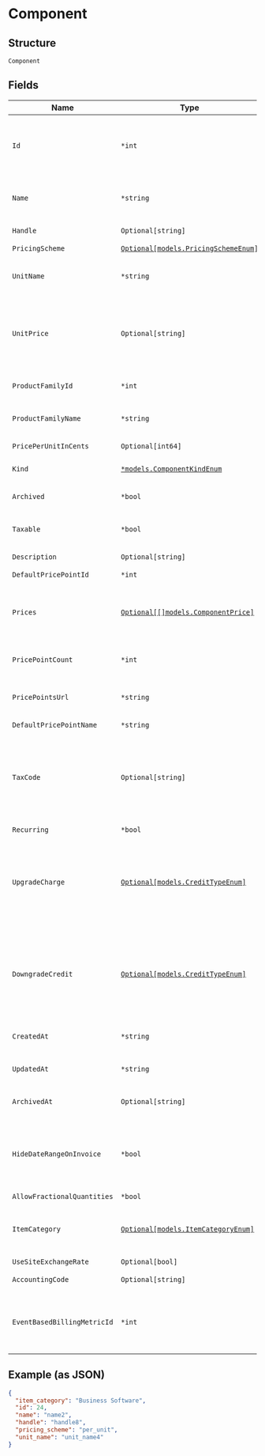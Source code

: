 
# Component

## Structure

`Component`

## Fields

| Name | Type | Tags | Description |
|  --- | --- | --- | --- |
| `Id` | `*int` | Optional | The unique ID assigned to the component by Chargify. This ID can be used to fetch the component from the API. |
| `Name` | `*string` | Optional | The name of the Component, suitable for display on statements. i.e. Text Messages. |
| `Handle` | `Optional[string]` | Optional | The component API handle |
| `PricingScheme` | [`Optional[models.PricingSchemeEnum]`](pricing-scheme-enum.md) | Optional | - |
| `UnitName` | `*string` | Optional | The name of the unit that the component’s usage is measured in. i.e. message |
| `UnitPrice` | `Optional[string]` | Optional | The amount the customer will be charged per unit. This field is only populated for ‘per_unit’ pricing schemes, otherwise it may be null. |
| `ProductFamilyId` | `*int` | Optional | The id of the Product Family to which the Component belongs |
| `ProductFamilyName` | `*string` | Optional | The name of the Product Family to which the Component belongs |
| `PricePerUnitInCents` | `Optional[int64]` | Optional | deprecated - use unit_price instead |
| `Kind` | [`*models.ComponentKindEnum`](component-kind-enum.md) | Optional | A handle for the component type |
| `Archived` | `*bool` | Optional | Boolean flag describing whether a component is archived or not. |
| `Taxable` | `*bool` | Optional | Boolean flag describing whether a component is taxable or not. |
| `Description` | `Optional[string]` | Optional | The description of the component. |
| `DefaultPricePointId` | `*int` | Optional | - |
| `Prices` | [`Optional[[]models.ComponentPrice]`](component-price.md) | Optional | An array of price brackets. If the component uses the ‘per_unit’ pricing scheme, this array will be empty. |
| `PricePointCount` | `*int` | Optional | Count for the number of price points associated with the component |
| `PricePointsUrl` | `*string` | Optional | URL that points to the location to read the existing price points via GET request |
| `DefaultPricePointName` | `*string` | Optional | - |
| `TaxCode` | `Optional[string]` | Optional | A string representing the tax code related to the component type. This is especially important when using the Avalara service to tax based on locale. This attribute has a max length of 10 characters. |
| `Recurring` | `*bool` | Optional | - |
| `UpgradeCharge` | [`Optional[models.CreditTypeEnum]`](credit-type-enum.md) | Optional | The type of credit to be created when upgrading/downgrading. Defaults to the component and then site setting if one is not provided.<br>Available values: `full`, `prorated`, `none`. |
| `DowngradeCredit` | [`Optional[models.CreditTypeEnum]`](credit-type-enum.md) | Optional | The type of credit to be created when upgrading/downgrading. Defaults to the component and then site setting if one is not provided.<br>Available values: `full`, `prorated`, `none`. |
| `CreatedAt` | `*string` | Optional | Timestamp indicating when this component was created |
| `UpdatedAt` | `*string` | Optional | Timestamp indicating when this component was updated |
| `ArchivedAt` | `Optional[string]` | Optional | Timestamp indicating when this component was archived |
| `HideDateRangeOnInvoice` | `*bool` | Optional | (Only available on Relationship Invoicing sites) Boolean flag describing if the service date range should show for the component on generated invoices. |
| `AllowFractionalQuantities` | `*bool` | Optional | - |
| `ItemCategory` | [`Optional[models.ItemCategoryEnum]`](item-category-enum.md) | Optional | One of the following: Business Software, Consumer Software, Digital Services, Physical Goods, Other |
| `UseSiteExchangeRate` | `Optional[bool]` | Optional | - |
| `AccountingCode` | `Optional[string]` | Optional | E.g. Internal ID or SKU Number |
| `EventBasedBillingMetricId` | `*int` | Optional | (Only for Event Based Components) This is an ID of a metric attached to the component. This metric is used to bill upon collected events. |

## Example (as JSON)

```json
{
  "item_category": "Business Software",
  "id": 24,
  "name": "name2",
  "handle": "handle8",
  "pricing_scheme": "per_unit",
  "unit_name": "unit_name4"
}
```

